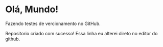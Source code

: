 # Olá, Mundo!
 Fazendo testes de vercionamento no GitHub.

 Repositorio criado com sucesso!
Essa linha eu alterei direto no editor do github.
